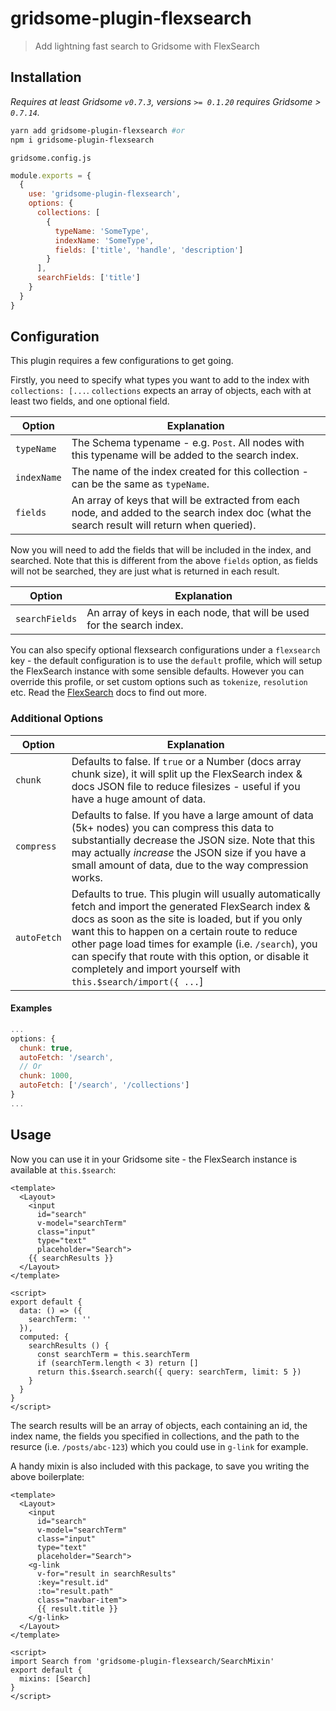 # gridsome-plugin-flexsearch

> Add lightning fast search to Gridsome with FlexSearch

## Installation

_Requires at least Gridsome `v0.7.3`, versions `>= 0.1.20` requires Gridsome > `0.7.14`._

```bash
yarn add gridsome-plugin-flexsearch #or
npm i gridsome-plugin-flexsearch
```

`gridsome.config.js`
```js
module.exports = {
  {
    use: 'gridsome-plugin-flexsearch',
    options: {
      collections: [
        {
          typeName: 'SomeType',
          indexName: 'SomeType',
          fields: ['title', 'handle', 'description']
        }
      ],
      searchFields: ['title']
    }
  }
}
```

## Configuration

This plugin requires a few configurations to get going.

Firstly, you need to specify what types you want to add to the index with `collections: [...`. `collections` expects an array of objects, each with at least two fields, and one optional field.

| Option  | Explanation |
| ------------- | ------------- |
| `typeName`  | The Schema typename - e.g. `Post`. All nodes with this typename will be added to the search index.  |
| `indexName`  | The name of the index created for this collection - can be the same as `typeName`.  |
| `fields` | An array of keys that will be extracted from each node, and added to the search index doc (what the search result will return when queried).

Now you will need to add the fields that will be included in the index, and searched. Note that this is different from the above `fields` option, as fields will not be searched, they are just what is returned in each result.

| Option | Explanation |
| ---------- | --------|
| `searchFields` | An array of keys in each node, that will be used for the search index. |

You can also specify optional flexsearch configurations under a `flexsearch` key - the default configuration is to use the `default` profile, which will setup the FlexSearch instance with some sensible defaults.
However you can override this profile, or set custom options such as `tokenize`, `resolution` etc. Read the [FlexSearch](https://github.com/nextapps-de/flexsearch#presets) docs to find out more.


### Additional Options

| Option | Explanation |
| ---------- | --------|
| `chunk` | Defaults to false. If `true` or a Number (docs array chunk size), it will split up the FlexSearch index & docs JSON file to reduce filesizes - useful if you have a huge amount of data. |
| `compress` | Defaults to false. If you have a large amount of data (5k+ nodes) you can compress this data to substantially decrease the JSON size. Note that this may actually _increase_ the JSON size if you have a small amount of data, due to the way compression works. |
| `autoFetch` | Defaults to true. This plugin will usually automatically fetch and import the generated FlexSearch index & docs as soon as the site is loaded, but if you only want this to happen on a certain route to reduce other page load times for example (i.e. `/search`), you can specify that route with this option, or disable it completely and import yourself with `this.$search/import({ ...`] |

#### Examples
```js
...
options: {
  chunk: true,
  autoFetch: '/search',
  // Or
  chunk: 1000,
  autoFetch: ['/search', '/collections']
}
...
```

## Usage

Now you can use it in your Gridsome site - the FlexSearch instance is available at `this.$search`:

```vue
<template>
  <Layout>
    <input
      id="search"
      v-model="searchTerm"
      class="input"
      type="text"
      placeholder="Search">
    {{ searchResults }}
  </Layout>
</template>

<script>
export default {
  data: () => ({
    searchTerm: ''
  }),
  computed: {
    searchResults () {
      const searchTerm = this.searchTerm
      if (searchTerm.length < 3) return []
      return this.$search.search({ query: searchTerm, limit: 5 })
    }
  }
}
</script>
```

The search results will be an array of objects, each containing an id, the index name, the fields you specified in collections, and the path to the resurce (i.e. `/posts/abc-123`) which you could use in `g-link` for example.

A handy mixin is also included with this package, to save you writing the above boilerplate:

```vue
<template>
  <Layout>
    <input
      id="search"
      v-model="searchTerm"
      class="input"
      type="text"
      placeholder="Search">
    <g-link
      v-for="result in searchResults"
      :key="result.id"
      :to="result.path"
      class="navbar-item">
      {{ result.title }}
    </g-link>
  </Layout>
</template>

<script>
import Search from 'gridsome-plugin-flexsearch/SearchMixin'
export default {
  mixins: [Search]
}
</script>
```
